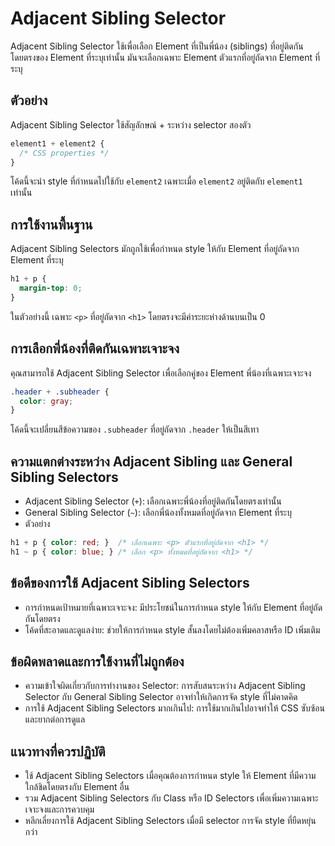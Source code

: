 # Adjacent Sibling Selector

Adjacent Sibling Selector ใช้เพื่อเลือก Element ที่เป็นพี่น้อง (siblings) ที่อยู่ติดกันโดยตรงของ Element ที่ระบุเท่านั้น มันจะเลือกเฉพาะ Element ตัวแรกที่อยู่ถัดจาก Element ที่ระบุ

## ตัวอย่าง

Adjacent Sibling Selector ใช้สัญลักษณ์ + ระหว่าง selector สองตัว

```css
element1 + element2 {
  /* CSS properties */
}
```

โค้ดนี้จะนำ style ที่กำหนดไปใช้กับ `element2` เฉพาะเมื่อ `element2` อยู่ติดกับ `element1` เท่านั้น

## การใช้งานพื้นฐาน

Adjacent Sibling Selectors มักถูกใช้เพื่อกำหนด style ให้กับ Element ที่อยู่ถัดจาก Element ที่ระบุ

```css
h1 + p {
  margin-top: 0;
}
```

ในตัวอย่างนี้ เฉพาะ `<p>` ที่อยู่ถัดจาก `<h1>` โดยตรงจะมีค่าระยะห่างด้านบนเป็น 0

## การเลือกพี่น้องที่ติดกันเฉพาะเจาะจง

คุณสามารถใช้ Adjacent Sibling Selector เพื่อเลือกคู่ของ Element พี่น้องที่เฉพาะเจาะจง

```css
.header + .subheader {
  color: gray;
}
```

โค้ดนี้จะเปลี่ยนสีข้อความของ `.subheader` ที่อยู่ถัดจาก `.header` ให้เป็นสีเทา

## ความแตกต่างระหว่าง Adjacent Sibling และ General Sibling Selectors

- Adjacent Sibling Selector (`+`): เลือกเฉพาะพี่น้องที่อยู่ติดกันโดยตรงเท่านั้น
- General Sibling Selector (`~`): เลือกพี่น้องทั้งหมดที่อยู่ถัดจาก Element ที่ระบุ
- ตัวอย่าง

```css
h1 + p { color: red; }  /* เลือกเฉพาะ <p> ตัวแรกที่อยู่ถัดจาก <h1> */
h1 ~ p { color: blue; } /* เลือก <p> ทั้งหมดที่อยู่ถัดจาก <h1> */
```

## ข้อดีของการใช้ Adjacent Sibling Selectors

- การกำหนดเป้าหมายที่เฉพาะเจาะจง: มีประโยชน์ในการกำหนด style ให้กับ Element ที่อยู่ถัดกันโดยตรง
- โค้ดที่สะอาดและดูแลง่าย: ช่วยให้การกำหนด style สั้นลงโดยไม่ต้องเพิ่มคลาสหรือ ID เพิ่มเติม

## ข้อผิดพลาดและการใช้งานที่ไม่ถูกต้อง

- ความเข้าใจผิดเกี่ยวกับการทำงานของ Selector: การสับสนระหว่าง Adjacent Sibling Selector กับ General Sibling Selector อาจทำให้เกิดการจัด style ที่ไม่คาดคิด
- การใช้ Adjacent Sibling Selectors มากเกินไป: การใช้มากเกินไปอาจทำให้ CSS ซับซ้อนและยากต่อการดูแล

## แนวทางที่ควรปฏิบัติ

- ใช้ Adjacent Sibling Selectors เมื่อคุณต้องการกำหนด style ให้ Element ที่มีความใกล้ชิดโดยตรงกับ Element อื่น
- รวม Adjacent Sibling Selectors กับ Class หรือ ID Selectors เพื่อเพิ่มความเฉพาะเจาะจงและการควบคุม
- หลีกเลี่ยงการใช้ Adjacent Sibling Selectors เมื่อมี selector การจัด style ที่ยืดหยุ่นกว่า

